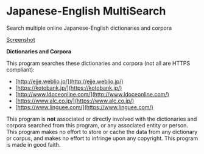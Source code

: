 # Japanese-English MultiSearch
Search multiple online Japanese-English dictionaries and corpora

[Screenshot](screenshot.png)

**Dictionaries and Corpora**

This program searches these dictionaries and corpora (not all are HTTPS compliant):

*   [http://ejje.weblio.jp/](http://ejje.weblio.jp/)
*   [https://kotobank.jp/](https://kotobank.jp/)
*   [http://www.ldoceonline.com/](http://www.ldoceonline.com/)
*   [https://www.alc.co.jp/](https://www.alc.co.jp/)
*   [https://www.linguee.com/](https://www.linguee.com/)

This program is **not** associated or directly involved with the dictionaries and corpora searched from this program, or any associated entity or person. This program makes no effort to store or cache the data from any dictionary or corpus, and makes no effort to infringe upon any copyright. This program is made in good faith.